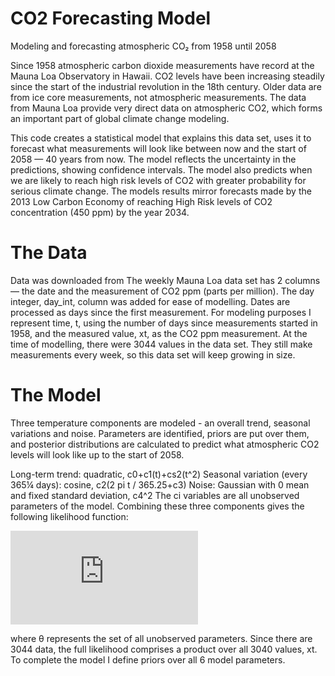 # CO2 Forecasting Model
Modeling and forecasting atmospheric CO₂ from 1958 until 2058

Since 1958 atmospheric carbon dioxide measurements have record at the Mauna Loa Observatory in Hawaii. CO2 levels have been increasing steadily since the start of the industrial revolution in the 18th century.
Older data are from ice core measurements, not atmospheric measurements. The data from Mauna Loa provide very direct data on atmospheric CO2, which forms an important part of global climate change modeling.

This code creates a statistical model that explains this data set, uses it to forecast what measurements will look like between now and the start of 2058 — 40 years from now. The model reflects the uncertainty in the predictions, showing confidence intervals. The model also predicts when we are likely to reach high risk levels of CO2 with greater probability for serious climate change. The models results mirror forecasts made by the 2013 Low Carbon Economy of reaching High Risk levels of CO2 concentration (450 ppm) by the year 2034.

# The Data
Data was downloaded from 
The weekly Mauna Loa data set has 2 columns — the date and the measurement of CO2 ppm (parts per million). The day integer, day_int, column was added for ease of modelling. Dates are processed as days since the first measurement. For modeling purposes I represent time, t, using the number of days since measurements started in 1958, and the measured value, xt, as the CO2 ppm measurement. At the time of modelling, there were 3044 values in the data set. They still make measurements every week, so this data set will keep growing in size.

# The Model
Three temperature components are modeled - an overall trend, seasonal variations and noise. Parameters are identified, priors are put over them, and posterior distributions are calculated to predict what atmospheric CO2 levels will look like up to the start of 2058.

Long-term trend: quadratic, c0+c1(t)+cs2(t^2)
Seasonal variation (every 365¼ days): cosine, c2(2 pi t / 365.25+c3)
Noise: Gaussian with 0 mean and fixed standard deviation, c4^2
The ci variables are all unobserved parameters of the model.
Combining these three components gives the following likelihood function:

![equation](http://latex.codecogs.com/gif.latex?p%28x_%7Bt%7D%7C%5Ctheta%29%20%3D%20N%28c_%7B0%7D%20&plus;%20c_%7B1%7Dt%20&plus;%20cs_%7B2%7D%28t%5E2%29%20&plus;%20c_%7B2%7Dcos%282%5Cpi%20t/365.25%20&plus;%20c_%7B3%7D%29%2Cc_%7B4%7D%5E2%29)

where θ represents the set of all unobserved parameters. Since there are 3044 data, the full likelihood comprises a product over all 3040 values, xt. To complete the model I define priors over all 6 model parameters.
